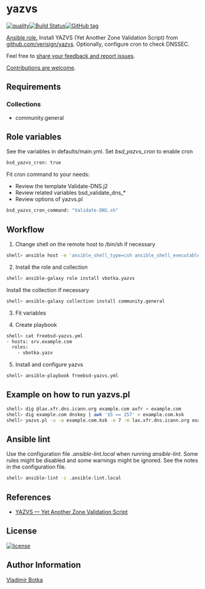 # yazvs

[![quality](https://img.shields.io/ansible/quality/27910)](https://galaxy.ansible.com/vbotka/yazvs)[![Build Status](https://app.travis-ci.com/vbotka/ansible-yazvs.svg?branch=master)](https://app.travis-ci.com/vbotka/ansible-yazvs)[![GitHub tag](https://img.shields.io/github/v/tag/vbotka/ansible-yazvs)](https://github.com/vbotka/ansible-yazvs/tags)

[Ansible role.](https://galaxy.ansible.com/vbotka/yazvs/) Install YAZVS (Yet Another Zone Validation Script) from [github.com/verisign/yazvs](https://github.com/verisign/yazvs/). Optionally, configure cron to check DNSSEC.

Feel free to [share your feedback and report issues](https://github.com/vbotka/ansible-yazvs/issues).

[Contributions are welcome](https://github.com/firstcontributions/first-contributions).


## Requirements

### Collections

- community.general


## Role variables

See the variables in defaults/main.yml. Set *bsd_yazvs_cron* to enable cron

```bash
bsd_yazvs_cron: true
```

Fit cron command to your needs:

* Review the template Validate-DNS.j2
* Review related variables bsd_validate_dns_*
* Review options of yazvs.pl

```bash
bsd_yazvs_cron_command: "Validate-DNS.sh"
```


## Workflow

1) Change shell on the remote host to /bin/sh if necessary

```bash
shell> ansible host -e 'ansible_shell_type=csh ansible_shell_executable=/bin/csh' -a 'sudo pw usermod user -s /bin/sh'
```

2) Install the role and collection

```bash
shell> ansible-galaxy role install vbotka.yazvs
```

Install the collection if necessary

```bash
shell> ansible-galaxy collection install community.general
```

3) Fit variables


4) Create playbook

```bash
shell> cat freebsd-yazvs.yml
- hosts: srv.example.com
  roles:
    - vbotka.yazv
```

5) Install and configure yazvs

```bash
shell> ansible-playbook freebsd-yazvs.yml
```


## Example on how to run yazvs.pl


```bash
shell> dig @lax.xfr.dns.icann.org example.com axfr > example.com
shell> dig example.com dnskey | awk '$5 == 257' > example.com.ksk
shell> yazvs.pl -u -a example.com.ksk -e 7 -m lax.xfr.dns.icann.org example.com
```


## Ansible lint

Use the configuration file *.ansible-lint.local* when running *ansible-lint*. Some rules might be disabled and some warnings might be ignored. See the notes in the configuration file.

```bash
shell> ansible-lint -c .ansible-lint.local
```

## References

* [YAZVS — Yet Another Zone Validation Script](http://yazvs.verisignlabs.com/)


## License

[![license](https://img.shields.io/badge/license-BSD-red.svg)](https://www.freebsd.org/doc/en/articles/bsdl-gpl/article.html)


## Author Information

[Vladimir Botka](https://botka.info)
